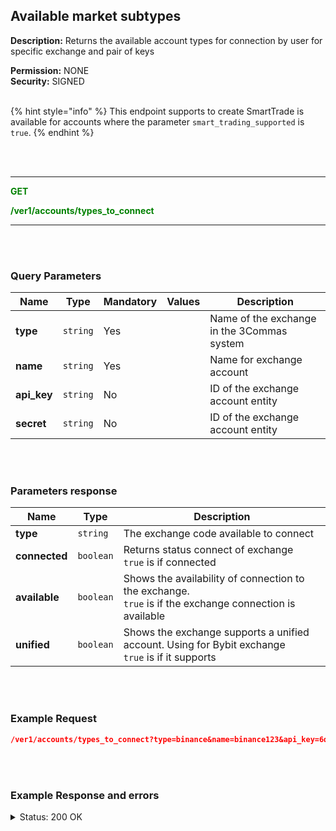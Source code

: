 ## Available market subtypes<br>

**Description:** Returns the available account types for connection by user for specific exchange and pair of keys<br>

**Permission:** NONE<br>
**Security:** SIGNED<br>
<br>

{% hint style="info" %}
This endpoint supports to create SmartTrade is available for accounts where the parameter `smart_trading_supported` is `true`.
{% endhint %}

<br>
<br>

----------

<mark style="color:green;background-color:white" > **GET** 

<mark style="color:green;background-color:white" >**/ver1/accounts/types_to_connect**

----------

<br>
<br>

### Query Parameters<br>

| Name | Type |	Mandatory |	Values	| Description|
|------|------|-----------|-----------------|------------|
|**type**  | `string`| Yes |  | Name of the exchange in the 3Commas system |
|**name**  | `string`	| Yes |  | Name for exchange account |
|**api_key**  | `string`	| No |  | ID of the exchange account entity |
|**secret**  | `string`	| No |  | ID of the exchange account entity |

<br>
<br>

### Parameters response<br>

| Name | Type |	Description|
|------|------|------------|
|**type** | `string` | The exchange code available to connect |
|**connected**| `boolean`| Returns status connect of exchange<br>`true` is if connected |
|**available**| `boolean`| Shows the availability of connection to the exchange.<br>`true` is if the exchange connection is available |
|**unified**| `boolean`| Shows the exchange supports a unified account. Using for Bybit exchange<br>`true` is if it supports  |

<br>
<br>

### Example Request<br>

```json
/ver1/accounts/types_to_connect?type=binance&name=binance123&api_key=6q4zuONXKi8kOMepGTRs373K46W34wxcxkBlIACvhY8Qr97MsAT9p4qe9Uezqrrd&secret=7CfL1slTgPDfoJSPgaveIsOFxxzCsgzA23yRyCHapgJGDC4yfNGvOavW4QglsyQO
```
<br>
<br>

### Example Response and errors<br>

<details>
<summary>Status: 200 OK</summary><br>

```json
 {
        "type": "binance",
        "connected": false,
        "available": true,
        "unified": false
    },
    {
        "type": "binance_margin",
        "connected": false,
        "available": true,
        "unified": false
    },
    {
        "type": "binance_futures",
        "connected": true,
        "available": true,
        "unified": false
    },
    {
        "type": "binance_futures_coin",
        "connected": true,
        "available": true,
        "unified": false
    }
]
```
</details>
